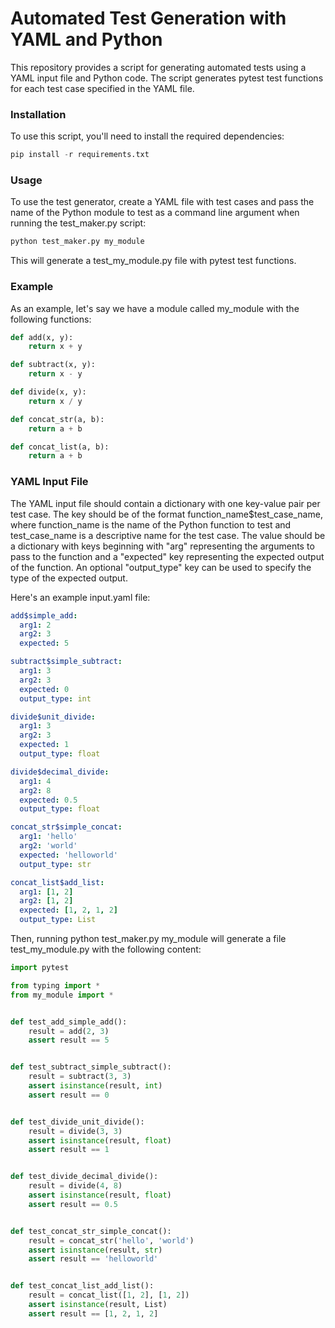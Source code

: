 # Automated Test Generation with YAML and Python
This repository provides a script for generating automated tests using a YAML input file and Python code. The script generates pytest test functions for each test case specified in the YAML file.

### Installation
To use this script, you'll need to install the required dependencies:

```python
pip install -r requirements.txt
```

### Usage
To use the test generator, create a YAML file with test cases and pass the name of the Python module to test as a command line argument when running the test_maker.py script:

```python
python test_maker.py my_module
```

This will generate a test_my_module.py file with pytest test functions.

### Example
As an example, let's say we have a module called my_module with the following functions:

```python
def add(x, y):
    return x + y

def subtract(x, y):
    return x - y

def divide(x, y):
    return x / y

def concat_str(a, b):
    return a + b

def concat_list(a, b):
    return a + b
```

### YAML Input File
The YAML input file should contain a dictionary with one key-value pair per test case. The key should be of the format function_name$test_case_name, where function_name is the name of the Python function to test and test_case_name is a descriptive name for the test case. The value should be a dictionary with keys beginning with "arg" representing the arguments to pass to the function and a "expected" key representing the expected output of the function. An optional "output_type" key can be used to specify the type of the expected output.

Here's an example input.yaml file:

```yaml
add$simple_add:
  arg1: 2
  arg2: 3
  expected: 5

subtract$simple_subtract:
  arg1: 3
  arg2: 3
  expected: 0
  output_type: int

divide$unit_divide:
  arg1: 3
  arg2: 3
  expected: 1
  output_type: float

divide$decimal_divide:
  arg1: 4
  arg2: 8
  expected: 0.5
  output_type: float

concat_str$simple_concat:
  arg1: 'hello'
  arg2: 'world'
  expected: 'helloworld'
  output_type: str

concat_list$add_list:
  arg1: [1, 2]
  arg2: [1, 2]
  expected: [1, 2, 1, 2]
  output_type: List
```

Then, running python test_maker.py my_module will generate a file test_my_module.py with the following content:

```python
import pytest

from typing import *
from my_module import *


def test_add_simple_add():
    result = add(2, 3)
    assert result == 5


def test_subtract_simple_subtract():
    result = subtract(3, 3)
    assert isinstance(result, int)
    assert result == 0


def test_divide_unit_divide():
    result = divide(3, 3)
    assert isinstance(result, float)
    assert result == 1


def test_divide_decimal_divide():
    result = divide(4, 8)
    assert isinstance(result, float)
    assert result == 0.5


def test_concat_str_simple_concat():
    result = concat_str('hello', 'world')
    assert isinstance(result, str)
    assert result == 'helloworld'


def test_concat_list_add_list():
    result = concat_list([1, 2], [1, 2])
    assert isinstance(result, List)
    assert result == [1, 2, 1, 2]
```

